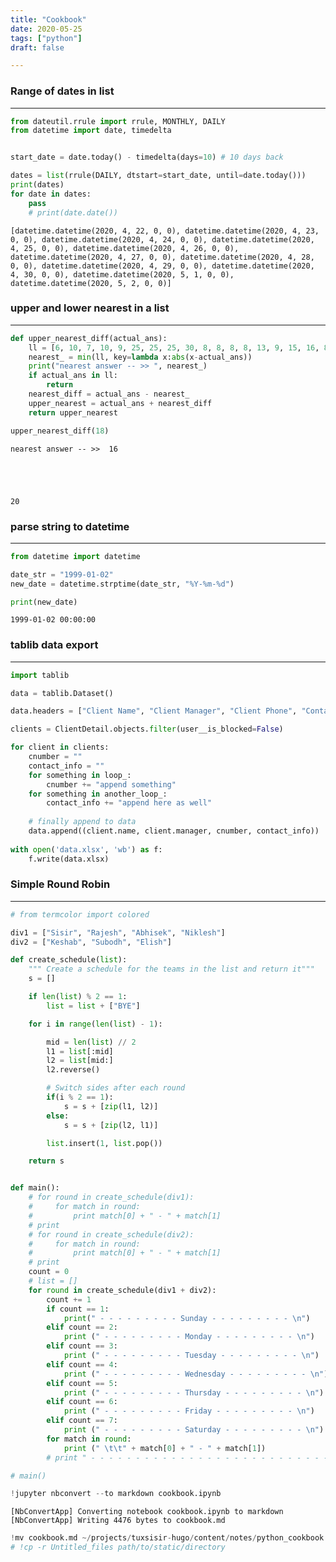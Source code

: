 ```yaml
---
title: "Cookbook"
date: 2020-05-25
tags: ["python"]
draft: false

---
```


### Range of dates in list
---


```python
from dateutil.rrule import rrule, MONTHLY, DAILY
from datetime import date, timedelta


start_date = date.today() - timedelta(days=10) # 10 days back

dates = list(rrule(DAILY, dtstart=start_date, until=date.today()))
print(dates)
for date in dates:
    pass
    # print(date.date())
```

    [datetime.datetime(2020, 4, 22, 0, 0), datetime.datetime(2020, 4, 23, 0, 0), datetime.datetime(2020, 4, 24, 0, 0), datetime.datetime(2020, 4, 25, 0, 0), datetime.datetime(2020, 4, 26, 0, 0), datetime.datetime(2020, 4, 27, 0, 0), datetime.datetime(2020, 4, 28, 0, 0), datetime.datetime(2020, 4, 29, 0, 0), datetime.datetime(2020, 4, 30, 0, 0), datetime.datetime(2020, 5, 1, 0, 0), datetime.datetime(2020, 5, 2, 0, 0)]


### upper and lower nearest in a list
---


```python
def upper_nearest_diff(actual_ans):
    ll = [6, 10, 7, 10, 9, 25, 25, 25, 30, 8, 8, 8, 8, 13, 9, 15, 16, 89, 91, 32, 93]
    nearest_ = min(ll, key=lambda x:abs(x-actual_ans))
    print("nearest answer -- >> ", nearest_)
    if actual_ans in ll:
        return
    nearest_diff = actual_ans - nearest_
    upper_nearest = actual_ans + nearest_diff
    return upper_nearest

upper_nearest_diff(18)
```

    nearest answer -- >>  16





    20



### parse string to datetime
---


```python
from datetime import datetime

date_str = "1999-01-02"
new_date = datetime.strptime(date_str, "%Y-%m-%d")

print(new_date)
```

    1999-01-02 00:00:00


### tablib data export
---
```python
import tablib

data = tablib.Dataset()

data.headers = ["Client Name", "Client Manager", "Client Phone", "Contact Info"]

clients = ClientDetail.objects.filter(user__is_blocked=False)

for client in clients:
    cnumber = ""
    contact_info = ""
    for something in loop_:
        cnumber += "append something"
    for something in another_loop_:
        contact_info += "append here as well"
        
    # finally append to data
    data.append((client.name, client.manager, cnumber, contact_info))
    
with open('data.xlsx', 'wb') as f:
    f.write(data.xlsx)
```

### Simple Round Robin
---


```python
# from termcolor import colored

div1 = ["Sisir", "Rajesh", "Abhisek", "Niklesh"]
div2 = ["Keshab", "Subodh", "Elish"]

def create_schedule(list):
    """ Create a schedule for the teams in the list and return it"""
    s = []

    if len(list) % 2 == 1:
        list = list + ["BYE"]

    for i in range(len(list) - 1):

        mid = len(list) // 2
        l1 = list[:mid]
        l2 = list[mid:]
        l2.reverse()

        # Switch sides after each round
        if(i % 2 == 1):
            s = s + [zip(l1, l2)]
        else:
            s = s + [zip(l2, l1)]

        list.insert(1, list.pop())

    return s


def main():
    # for round in create_schedule(div1):
    #     for match in round:
    #         print match[0] + " - " + match[1]
    # print
    # for round in create_schedule(div2):
    #     for match in round:
    #         print match[0] + " - " + match[1]
    # print
    count = 0
    # list = []
    for round in create_schedule(div1 + div2):
        count += 1
        if count == 1:
            print(" - - - - - - - - - Sunday - - - - - - - - - \n")
        elif count == 2:
            print (" - - - - - - - - - Monday - - - - - - - - - \n")
        elif count == 3:
            print (" - - - - - - - - - Tuesday - - - - - - - - - \n")
        elif count == 4:
            print (" - - - - - - - - - Wednesday - - - - - - - - - \n")
        elif count == 5:
            print (" - - - - - - - - - Thursday - - - - - - - - - \n")
        elif count == 6:
            print (" - - - - - - - - - Friday - - - - - - - - - \n")
        elif count == 7:
            print (" - - - - - - - - - Saturday - - - - - - - - - \n")
        for match in round:
            print (" \t\t" + match[0] + " - " + match[1])
        # print " - - - - - - - - - - - - - - - - - - - - - - - - - - - "

# main()
```


```python
!jupyter nbconvert --to markdown cookbook.ipynb
```

    [NbConvertApp] Converting notebook cookbook.ipynb to markdown
    [NbConvertApp] Writing 4476 bytes to cookbook.md



```python
!mv cookbook.md ~/projects/tuxsisir-hugo/content/notes/python_cookbook.md
# !cp -r Untitled_files path/to/static/directory
```


```python

```
